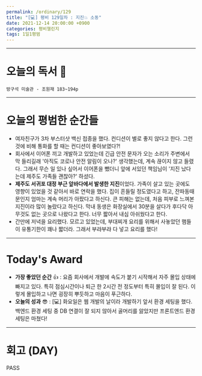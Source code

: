 ```yaml
---
permalink: /ordinary/129
title: "[💻] 평비 129일차 : 지진💥 소동"
date: 2021-12-14 20:00:00 +0900
categories: 평비챌린지
tags: 1일1평범
---
```


---
# 오늘의 독서 📕
`방구석 미술관 - 조원재 183~194p`  


---
# 오늘의 평범한 순간들
- 여자친구가 3차 부스터샷 백신 접종을 했다. 컨디션이 별로 좋지 않다고 한다. 그런 것에 비해 통화를 할 때는 컨디션이 좋아보였다?!
- 회사에서 이어폰 끼고 개발하고 있었는데 긴급 안전 문자가 오는 소리가 주변에서 막 들리길래 '아직도 코로나 안전 알림이 오나?' 생각했는데, 계속 끊이지 않고 들렸다. 그래서 무슨 일 있나 싶어서 이어폰을 뺐더니 앞에 서있던 책임님이 '지진 났다는데 제주도 가족들 괜찮아?' 하셨다.
- **제주도 서귀포 대정 부근 앞바다에서 발생한 지진**이었다. 가족이 살고 있는 곳에도 영향이 있었을 것 같아서 바로 연락을 했다. 집이 흔들릴 정도였다고 하고, 잔파동때문인지 엄마는 계속 머리가 아팠다고 하신다. 큰 피해는 없는데, 처음 피부로 느껴본 지진이라 많이 놀랐다고 하신다. 막내 동생은 화장실에서 30분을 살다가 후다닥 아무것도 없는 곳으로 나왔다고 한다. 너무 짧아서 내심 아쉬웠다고 한다.
- 간만에 저녁을 요리했다. 모르고 있었는데, 부대찌개 요리를 위해서 사놓았던 햄들이 유통기한이 꽤나 짧더라. 그래서 부랴부랴 다 넣고 요리를 했다!

---
# Today's Award
- **가장 좋았던 순간** 👍 : 요즘 회사에서 개발에 속도가 붙기 시작해서 자주 몰입 상태에 빠지고 있다. 특히 점심시간이나 퇴근 한 2시간 전 정도부터 특히 몰입이 잘 된다. 이렇게 몰입하고 나면 굉장히 뿌듯하고 마음이 푸근하다.
- **오늘의 성과** 😎 : [💻] 화요일은 웹 개발의 날이라 개발하기 앞서 환경 세팅을 했다. 백엔드 환경 세팅 중 DB 연결이 잘 되지 않아서 골머리를 앓았지만 프론트엔드 환경 세팅은 마쳤다!

---
# 회고 (DAY)
PASS